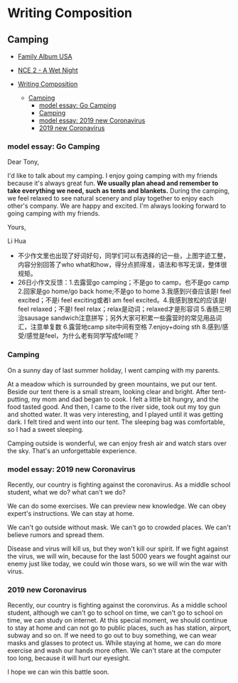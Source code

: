 # Writing Composition

## Camping

- [Family Album USA](74_25-2.RM)
- [NCE 2 - A Wet Night](2_27.rm)

- [Writing Composition](#writing-composition)
  - [Camping](#camping)
    - [model essay: Go Camping](#model-essay-go-camping)
    - [Camping](#camping-1)
    - [model essay: 2019 new Coronavirus](#model-essay-2019-new-coronavirus)
    - [2019 new Coronavirus](#2019-new-coronavirus)

### model essay: Go Camping

Dear Tony,

I'd like to talk about my camping. I enjoy going camping with my friends because it's always great fun. **We usually plan ahead and remember to take everything we need, such as tents and blankets.** During the camping, we feel relaxed to see natural scenery and play together to enjoy each other's company. We are happy and excited. I'm always looking forward to going camping with my friends.

Yours,

Li Hua

- 不少作文里也出现了好词好句，同学们可以有选择的记一些，上图字迹工整，内容分别回答了who what和how，得分点抓得准，语法和书写无误，整体很规矩。
- 26日小作文反馈：1.去露营go camping；不是go to camp，也不是go camp  2.回家是go home/go back home;不是go to home  3.我感到兴奋应该是I feel excited；不是i feel exciting或者I am feel excited。4.我感到放松的应该是I feel relaxed；不是I feel relax；relax是动词；relaxed才是形容词 5.香肠三明治sausage sandwich注意拼写；另外大家可积累一些露营时的常见用品词汇，注意单复数 6.露营地camp site中间有空格  7.enjoy+doing sth  8.感到/感受/感觉是feel，为什么老有同学写成fell呢？

### Camping

On a sunny day of last summer holiday, I went camping with my parents.

At a meadow which is surrounded by green mountains, we put our tent. Beside our tent there is a small stream, looking clear and bright. After tent-putting, my mom and dad began to cook. I felt a little bit hungry, and the food tasted good. And then, I came to the river side, took out my toy gun and shotted water. It was very interesting, and I played until it was getting dark. I felt tired and went into our tent. The sleeping bag was comfortable, so I had a sweet sleeping.

Camping outside is wonderful, we can enjoy fresh air and watch stars over the sky. That's an unforgettable experience.

### model essay: 2019 new Coronavirus

Recently, our country is fighting against the coronavirus. As a middle school student, what we do? what can't we do?

We can do some exercises. We can preview new knowledge. We can obey expert's instructions. We can stay at home.

We can't go outside without mask. We can't go to crowded places. We can't believe rumors and spread them.

Disease and virus will kill us, but they won't kill our spirit. If we fight against the virus, we will win, because for the last 5000 years we fought against our enemy just like today, we could win those wars, so we will win the war with virus.

### 2019 new Coronavirus

Recently, our country is fighting against the coronvirus. As a middle school student, although we can't go to school on time, we can't go to school on time, we can study on internet. At this special moment, we should continue to stay at home and can not go to public places, such as has station, airport, subway and so on. If we need to go out to buy something, we can wear masks and glasses to protect us. While staying at home, we can do more exercise and wash our hands more often. We can't stare at the computer too long, because it will hurt our eyesight.

I hope we can win this battle soon.
